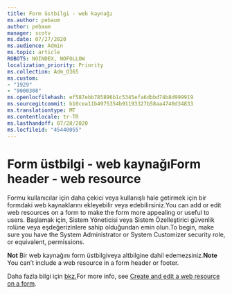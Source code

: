 ```yaml
---
title: Form üstbilgi - web kaynağı
ms.author: pebaum
author: pebaum
manager: scotv
ms.date: 07/27/2020
ms.audience: Admin
ms.topic: article
ROBOTS: NOINDEX, NOFOLLOW
localization_priority: Priority
ms.collection: Adm_O365
ms.custom:
- "1929"
- "9000308"
ms.openlocfilehash: ef587ebb785896b1c5345efa6dbbd74b8d999919
ms.sourcegitcommit: b10cea11b4975354b91193327b58aa4740d34833
ms.translationtype: MT
ms.contentlocale: tr-TR
ms.lasthandoff: 07/28/2020
ms.locfileid: "45440055"
---
```

# <a name="form-header---web-resource"></a><span data-ttu-id="fee91-102">Form üstbilgi - web kaynağı</span><span class="sxs-lookup"><span data-stu-id="fee91-102">Form header - web resource</span></span>

<span data-ttu-id="fee91-103">Formu kullanıcılar için daha çekici veya kullanışlı hale getirmek için bir formdaki web kaynaklarını ekleyebilir veya edebilirsiniz.</span><span class="sxs-lookup"><span data-stu-id="fee91-103">You can add or edit web resources on a form to make the form more appealing or useful to users.</span></span> <span data-ttu-id="fee91-104">Başlamak için, Sistem Yöneticisi veya Sistem Özelleştirici güvenlik rolüne veya eşdeğerizinlere sahip olduğundan emin olun.</span><span class="sxs-lookup"><span data-stu-id="fee91-104">To begin, make sure you have the System Administrator or System Customizer security role, or equivalent, permissions.</span></span>  

<span data-ttu-id="fee91-105">**Not** Bir web kaynağını form üstbilgiveya altbilgine dahil edemezsiniz.</span><span class="sxs-lookup"><span data-stu-id="fee91-105">**Note** You can’t include a web resource in a form header or footer.</span></span>

<span data-ttu-id="fee91-106">Daha fazla bilgi için [bkz.](https://docs.microsoft.com/dynamics365/customer-engagement/customize/create-edit-web-resources#create-and-edit-a-web-resource-on-a-form)</span><span class="sxs-lookup"><span data-stu-id="fee91-106">For more info, see [Create and edit a web resource on a form](https://docs.microsoft.com/dynamics365/customer-engagement/customize/create-edit-web-resources#create-and-edit-a-web-resource-on-a-form).</span></span>